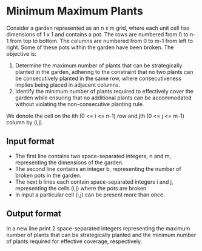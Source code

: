 # Minimum Maximum Plants

Consider a garden represented as an n x m grid, where each unit cell has dimensions of 1 x 1 and contains a pot. The rows are numbered from 0 to n-1 from top to bottom. The columns are numbered from 0 to m-1 from left to right. Some of these pots within the garden have been broken. The objective is:

1. Determine the maximum number of plants that can be strategically planted in the garden, adhering to the constraint that no two plants can be consecutively planted in the same row, where consecutiveness implies being placed in adjacent columns.
2. Identify the minimum number of plants required to effectively cover the garden while ensuring that no additional plants can be accommodated without violating the non-consecutive planting rule.

We denote the cell on the ith (0 <= i <= n-1) row and jth (0 <= j <= m-1) column by (i,j).

## Input format

- The first line contains two space-separated integers, n and m, representing the dimensions of the garden.
- The second line contains an integer b, representing the number of broken pots in the garden.
- The next b lines each contain space-separated integers i and j, representing the cells (i,j) where the pots are broken.
- In input a particular cell (i,j) can be present more than once.

## Output format

In a new line print 2 space-separated integers representing the maximum number of plants that can be strategically planted and the minimum number of plants required for effective coverage, respectively.

